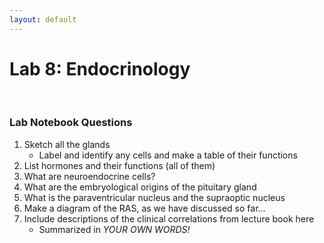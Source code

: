 ```yaml
---
layout: default
---
```


# Lab 8: Endocrinology

<br>

### Lab Notebook Questions

1.  Sketch all the glands
	* Label and identify any cells and make a table of their functions 
2.	List hormones and their functions (all of them) 
3.	What are neuroendocrine cells? 
4.	What are the embryological origins of the pituitary gland
5.	What is the paraventricular nucleus and the supraoptic nucleus
6.	Make a diagram of the RAS, as we have discussed so far… 
7.	Include descriptions of the clinical correlations from lecture book here
	* Summarized in _YOUR OWN WORDS!_


